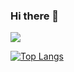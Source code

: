 ### Hi there 👋

![](https://github-readme-stats.vercel.app/api?username=saltyfishyu&show_icons=true&hide_title=false)

[![Top Langs](https://github-readme-stats.vercel.app/api/top-langs/?username=saltyfishyu&hide=css,html)]()

<!--
**saltyfishyu/saltyfishyu** is a ✨ _special_ ✨ repository because its `README.md` (this file) appears on your GitHub profile.

Here are some ideas to get you started:

- 🔭 I’m currently working on ...
- 🌱 I’m currently learning ...
- 👯 I’m looking to collaborate on ...
- 🤔 I’m looking for help with ...
- 💬 Ask me about ...
- 📫 How to reach me: ...
- 😄 Pronouns: ...
- ⚡ Fun fact: ...
-->
